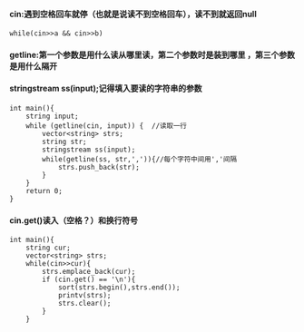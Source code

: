 #### cin:遇到空格回车就停（也就是说读不到空格回车），读不到就返回null
`while(cin>>a && cin>>b)`
#### getline:第一个参数是用什么读从哪里读，第二个参数时是装到哪里 ，第三个参数是用什么隔开
#### stringstream ss(input);记得填入要读的字符串的参数
```
int main(){
    string input;
    while (getline(cin, input)) {  //读取一行
        vector<string> strs;
        string str;
        stringstream ss(input);
        while(getline(ss, str,',')){//每个字符中间用','间隔
            strs.push_back(str);
        }
    }
    return 0;
}
```
#### cin.get()读入（空格？）和换行符号
```
int main(){
    string cur;
    vector<string> strs;
    while(cin>>cur){
        strs.emplace_back(cur);
        if (cin.get() == '\n'){
            sort(strs.begin(),strs.end());
            printv(strs);
            strs.clear();
        }
    }
```
